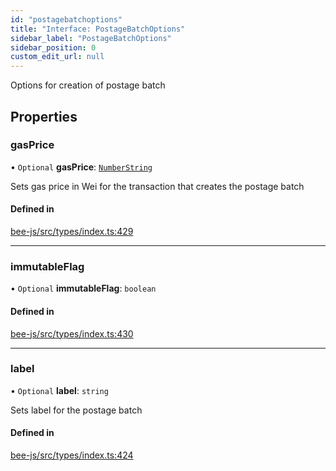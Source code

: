 ```yaml
---
id: "postagebatchoptions"
title: "Interface: PostageBatchOptions"
sidebar_label: "PostageBatchOptions"
sidebar_position: 0
custom_edit_url: null
---
```


Options for creation of postage batch

## Properties

### gasPrice

• `Optional` **gasPrice**: [`NumberString`](../types/numberstring.md)

Sets gas price in Wei for the transaction that creates the postage batch

#### Defined in

[bee-js/src/types/index.ts:429](https://github.com/ethersphere/bee-js/blob/74056cb/src/types/index.ts#L429)

___

### immutableFlag

• `Optional` **immutableFlag**: `boolean`

#### Defined in

[bee-js/src/types/index.ts:430](https://github.com/ethersphere/bee-js/blob/74056cb/src/types/index.ts#L430)

___

### label

• `Optional` **label**: `string`

Sets label for the postage batch

#### Defined in

[bee-js/src/types/index.ts:424](https://github.com/ethersphere/bee-js/blob/74056cb/src/types/index.ts#L424)
